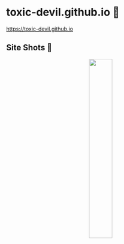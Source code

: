 # toxic-devil.github.io 💫

https://toxic-devil.github.io

## Site Shots 📸

<p align="center">
	<img src="https://raw.githubusercontent.com/TOXIC-DEVIL/toxic-devil.github.io/TOXIC-DEVIL-OFFICIAL/media/IMG_20210805_214211.jpg" width="35%" style="margin-left: auto;margin-right: auto;display: block;">
</p>
